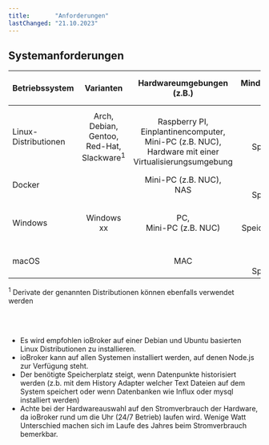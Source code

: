 ```yaml
---
title:       "Anforderungen"
lastChanged: "21.10.2023"
---
```



## Systemanforderungen
| Betriebssystem | Varianten | Hardwareumgebungen (z.B.) | Mindestanforderungen für ioBroker | Empfohlene Ressourcen für ioBroker 
|---|:---------:|:---------:|:---------:|:---------:|
Linux-Distributionen | Arch, <br>Debian, <br> Gentoo, <br> Red-Hat, <br> Slackware<sup>1</sup> | <br> Raspberry PI, <br> Einplantinencomputer, <br> Mini-PC (z.B. NUC), <br> Hardware mit einer Virtualisierungsumgebung | 2 GB RAM <br> 30 GByte Speicherkapazität  | >= 4 GB RAM <br> >30 GByte Speicherkapazität 
Docker | | Mini-PC (z.B. NUC), <br> NAS <br> | x GB RAM <br> y GByte Speicherkapazität  | x GB RAM <br> y GByte Speicherkapazität 
Windows | Windows xx | PC, <br> Mini-PC (z.B. NUC)| 4 GB RAM <br> 50 GByte Speicherkapazität  (inkl. OS) | 8 GB RAM <br> 100 GByte Speicherkapazität  (inkl. OS)
macOS | | MAC |x GB RAM <br> y GByte Speicherkapazität  | x GB RAM <br> y GByte Speicherkapazität 

<sup>1</sup> Derivate der genannten Distributionen können ebenfalls verwendet werden

<br>
<br>

- Es wird empfohlen ioBroker auf einer Debian und Ubuntu basierten Linux Distributionen zu installieren.
- ioBroker kann auf allen Systemen installiert werden, auf denen Node.js zur Verfügung steht.
- Der benötigte Speicherplatz steigt, wenn Datenpunkte historisiert werden (z.b. mit dem History Adapter welcher Text Dateien auf dem System speichert oder wenn Datenbanken wie Influx oder mysql installiert werden)
- Achte bei der Hardwareauswahl auf den Stromverbrauch der Hardware, da ioBroker rund um die Uhr (24/7 Betrieb) laufen wird. Wenige Watt Unterschied machen sich im Laufe des Jahres beim Stromverbrauch bemerkbar.
